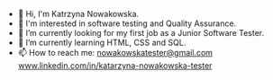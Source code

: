 <!--
**KatarzynaNowakowskaTester/KatarzynaNowakowskaTester** is a ✨ _special_ ✨ repository because its `README.md` (this file) appears on your GitHub profile.-->

- 👋 Hi, I'm Katrzyna Nowakowska.
- 👀 I'm interested in software testing and Quality Assurance.
- 🔭 I’m currently looking for my first job as a Junior Software Tester.
- 🌱 I’m currently learning HTML, CSS and SQL.
- 📫 How to reach me: nowakowskatester@gmail.com www.linkedin.com/in/katarzyna-nowakowska-tester

